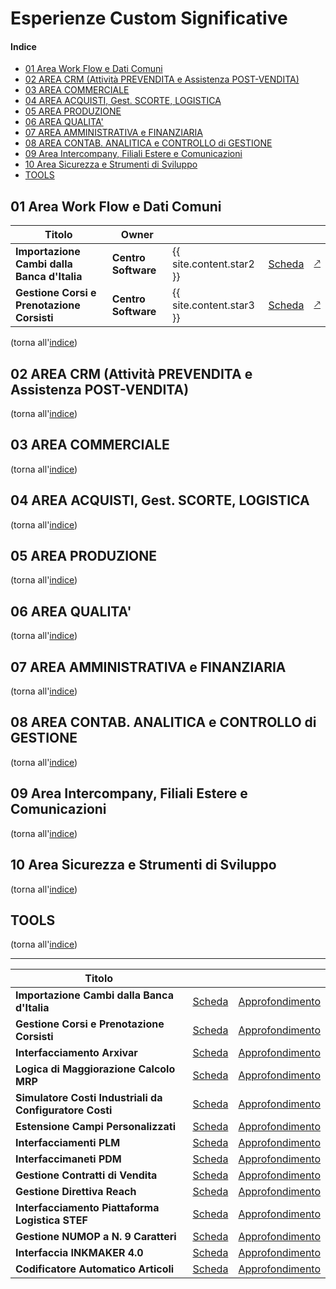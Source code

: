 
# Esperienze Custom Significative

#### Indice

- [01 Area Work Flow e Dati Comuni](#01-area-work-flow-e-dati-comuni)
- [02 AREA CRM (Attività PREVENDITA e Assistenza POST-VENDITA)](#02-area-crm-attività-prevendita-e-assistenza-post-vendita)
- [03 AREA COMMERCIALE](#03-area-commerciale)
- [04 AREA ACQUISTI, Gest. SCORTE, LOGISTICA](#04-area-acquisti-gest-scorte-logistica)
- [05 AREA PRODUZIONE](#05-area-produzione)
- [06 AREA QUALITA'](#06-area-qualita)
- [07 AREA AMMINISTRATIVA e FINANZIARIA](#07-area-amministrativa-e-finanziaria)
- [08 AREA CONTAB. ANALITICA e CONTROLLO di GESTIONE](#08-area-contab-analitica-e-controllo-di-gestione)
- [09 Area Intercompany, Filiali Estere e Comunicazioni](#09-area-intercompany-filiali-estere-e-comunicazioni)
- [10 Area Sicurezza e Strumenti di Sviluppo](#10-area-sicurezza-e-strumenti-di-sviluppo)
- [TOOLS](#tools)



## 01 Area Work Flow e Dati Comuni
| Titolo | Owner | | | |
| - | - | - | - | - |
| **Importazione Cambi dalla Banca d'Italia** | **Centro Software** | {{ site.content.star2 }} | [Scheda](./ant_cambibankitalia.md) | [&#x1f855;](https://github.com/centrosoftware-dev/Custom_Projects_Details/blob/main/contenuto_cambibankitalia.md)|
| **Gestione Corsi e Prenotazione Corsisti** | **Centro Software** | {{ site.content.star3 }} | [Scheda](./ant_gestionecorsi.md) | [&#x1f855;](https://github.com/centrosoftware-dev/Custom_Projects_Details/blob/main/contenuto_gestionecorsi.md) |

(torna all'[indice](#indice))

## 02 AREA CRM (Attività PREVENDITA e Assistenza POST-VENDITA)
(torna all'[indice](#indice))
## 03 AREA COMMERCIALE
(torna all'[indice](#indice))
## 04 AREA ACQUISTI, Gest. SCORTE, LOGISTICA
(torna all'[indice](#indice))
## 05 AREA PRODUZIONE
(torna all'[indice](#indice))
## 06 AREA QUALITA'
(torna all'[indice](#indice))
## 07 AREA AMMINISTRATIVA e FINANZIARIA
(torna all'[indice](#indice))
## 08 AREA CONTAB. ANALITICA e CONTROLLO di GESTIONE
(torna all'[indice](#indice))
## 09 Area Intercompany, Filiali Estere e Comunicazioni
(torna all'[indice](#indice))
## 10 Area Sicurezza e Strumenti di Sviluppo
(torna all'[indice](#indice))


## TOOLS

(torna all'[indice](#indice))


---

| Titolo                         |                 |                                                                                           |
|--------------------------------|--------------------------|----------------------------------------------------------------------------------------------------|
**Importazione Cambi dalla Banca d'Italia**                                  | [Scheda](./ant_cambibankitalia.md)           | [Approfondimento](https://github.com/centrosoftware-dev/Custom_Projects_Details/blob/main/contenuto_cambibankitalia.md)|
**Gestione Corsi e Prenotazione Corsisti**                                   | [Scheda](./ant_gestionecorsi.md)             | [Approfondimento](https://github.com/centrosoftware-dev/Custom_Projects_Details/blob/main/contenuto_gestionecorsi.md) |
**Interfacciamento Arxivar**                                                 | [Scheda](./ant_arxivar.md)                   | [Approfondimento](https://github.com/centrosoftware-dev/Custom_Projects_Details/blob/main/contenuto_arxivar.md) 
**Logica di Maggiorazione Calcolo MRP**                                      | [Scheda](./ant_maggiorazioneMRP.md)          | [Approfondimento](https://github.com/centrosoftware-dev/Custom_Projects_Details/blob/main/contenuto_maggiorazioneMRP.md) |
**Simulatore Costi Industriali da Configuratore Costi**                      | [Scheda](./ant_SimulatConfigurCosti.md)      | [Approfondimento](https://github.com/centrosoftware-dev/Custom_Projects_Details/blob/main/contenuto_SimulatConfigurCosti.md) |
**Estensione Campi Personalizzati**                                          | [Scheda](./ant_campipersonalizzati.md)       | [Approfondimento](https://github.com/centrosoftware-dev/Custom_Projects_Details/blob/main/contenuto_campipersonalizzati.md) |
**Interfacciamenti PLM**                                                     | [Scheda](./ant_interfacciamentiPLM.md)       | [Approfondimento](https://github.com/centrosoftware-dev/Custom_Projects_Details/blob/main/contenuto_interfacciamentiPLM.md) |
**Interfaccimaneti PDM**                                                     | [Scheda](./ant_interfacciamentiPDM.md)       | [Approfondimento](https://github.com/centrosoftware-dev/Custom_Projects_Details/blob/main/contenuto_interfacciamentiPDM.md) |
**Gestione Contratti di Vendita**                                            | [Scheda](./ant_gestionecontrattivendita.md)  | [Approfondimento](https://github.com/centrosoftware-dev/Custom_Projects_Details/blob/main/contenuto_gestionecontrattivendita.md) |
**Gestione Direttiva Reach**                                                 | [Scheda](./ant_gestionedirettivaREACH.md)    | [Approfondimento](https://github.com/centrosoftware-dev/Custom_Projects_Details/blob/main/contenuto_gestionedirettivaREACH.md) |
**Interfacciamento Piattaforma Logistica STEF**                              | [Scheda](./ant_interfacciaSTEF.md)           | [Approfondimento](https://github.com/centrosoftware-dev/Custom_Projects_Details/blob/main/contenuto_interfacciaSTEF.md) |
**Gestione NUMOP a N. 9 Caratteri**                                          | [Scheda](./ant_numOP9.md)                    | [Approfondimento](https://github.com/centrosoftware-dev/Custom_Projects_Details/blob/main/contenuto_numOP9.md) |
**Interfaccia INKMAKER 4.0**                                                 | [Scheda](./ant_interfacciainkmaker.md)       | [Approfondimento](https://github.com/centrosoftware-dev/Custom_Projects_Details/blob/main/contenuto_interfacciainkmaker.md) |
**Codificatore Automatico Articoli**                                         | [Scheda](./ant_condificatoreautomaticoart.md)| [Approfondimento](https://github.com/centrosoftware-dev/Custom_Projects_Details/blob/main/contenuto_condificatoreautomaticoart.md) |
